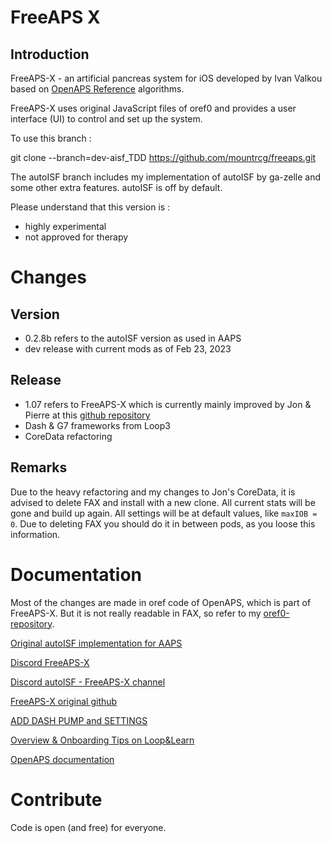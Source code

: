 # FreeAPS X

## Introduction

FreeAPS-X - an artificial pancreas system for iOS developed by Ivan Valkou based on [OpenAPS Reference](https://github.com/openaps/oref0) algorithms.

FreeAPS-X uses original JavaScript files of oref0 and provides a user interface (UI) to control and set up the system.


To use this branch :

git clone --branch=dev-aisf_TDD https://github.com/mountrcg/freeaps.git

The autoISF branch includes my implementation of autoISF by ga-zelle and some other extra features. autoISF is off by default.

Please understand that this version is :
- highly experimental
- not approved for therapy

# Changes

## Version
- 0.2.8b refers to the autoISF version as used in AAPS
- dev release with current mods as of Feb 23, 2023

## Release
- 1.07 refers to FreeAPS-X which is currently mainly improved by Jon & Pierre at this [github repository](https://github.com/Jon-b-m/freeaps)
- Dash & G7 frameworks from Loop3
- CoreData refactoring

## Remarks
Due to the heavy refactoring and my changes to Jon's CoreData, it is advised to delete FAX and install with a new clone. All current stats will be gone and build up again. All settings will be at default values, like `maxIOB = 0`. Due to deleting FAX you should do it in between pods, as you loose this information.



# Documentation

Most of the changes are made in oref code of OpenAPS, which is part of FreeAPS-X. But it is not really readable in FAX, so refer to my [oref0-repository](https://github.com/mountrcg/oref0/tree/dev_aisf_TDD).

[Original autoISF implementation for AAPS](https://github.com/ga-zelle/autoISF)

[Discord FreeAPS-X ](https://discord.com/channels/1020905149037813862/1021578455839682560)

[Discord autoISF - FreeAPS-X channel](https://discord.com/channels/953929437894803478/1025731124615458848)

[FreeAPS-X original github](https://github.com/ivalkou/freeaps)

[ADD DASH PUMP and SETTINGS](https://loopkit.github.io/loopdocs/loop-3/omnipod/)

[Overview & Onboarding Tips on Loop&Learn](https://www.loopandlearn.org/freeaps-x/)

[OpenAPS documentation](https://openaps.readthedocs.io/en/latest/)

# Contribute

Code is open (and free) for everyone.
